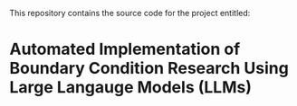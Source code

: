 This repository contains the source code for the project entitled:

# Automated Implementation of Boundary Condition Research Using Large Langauge Models (LLMs)


